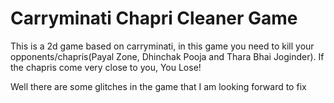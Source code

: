 # Carryminati Chapri Cleaner Game
This is a 2d game based on carryminati, in this game you need to kill your opponents/chapris(Payal Zone, Dhinchak Pooja and Thara Bhai Joginder).
If the chapris come very close to you, You Lose!

Well there are some glitches in the game that I am looking forward to fix

